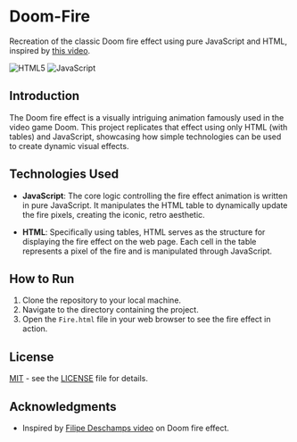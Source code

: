 # Doom-Fire

Recreation of the classic Doom fire effect using pure JavaScript and HTML, inspired by [this video](https://www.youtube.com/watch?v=fxm8cadCqbs).

![HTML5](https://img.shields.io/badge/HTML5-%23E34F26.svg?style=for-the-badge&logo=html5&logoColor=white)
![JavaScript](https://img.shields.io/badge/JavaScript-%23F7DF1E.svg?style=for-the-badge&logo=javascript&logoColor=black)

## Introduction
The Doom fire effect is a visually intriguing animation famously used in the video game Doom. This project replicates that effect using only HTML (with tables) and JavaScript, showcasing how simple technologies can be used to create dynamic visual effects.

## Technologies Used
- **JavaScript**: The core logic controlling the fire effect animation is written in pure JavaScript. It manipulates the HTML table to dynamically update the fire pixels, creating the iconic, retro aesthetic.
  
- **HTML**: Specifically using tables, HTML serves as the structure for displaying the fire effect on the web page. Each cell in the table represents a pixel of the fire and is manipulated through JavaScript.

## How to Run
1. Clone the repository to your local machine.
2. Navigate to the directory containing the project.
3. Open the `Fire.html` file in your web browser to see the fire effect in action.

## License
[MIT](https://choosealicense.com/licenses/mit/) - see the [LICENSE](LICENSE) file for details.

## Acknowledgments
- Inspired by [Filipe Deschamps video](https://www.youtube.com/watch?v=fxm8cadCqbs) on Doom fire effect.
